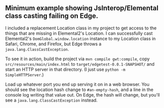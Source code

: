 ## Minimum example showing JsInterop/Elemental class casting failing on Edge.

I included a replacement Location class in my project to get access to the things
that are missing in Elemental2's Location. I can successfully cast Elemental2's
`DomGlobal.window.location` instance to my Location class in Safari, Chrome, and
Firefox, but Edge throws a `java.lang.ClassCastException`.

To see it in action, build the project via `mvn compile gwt:compile`, copy
`src/resources/main/index.html` to `target/edgetest-0.0.1-SNAPSHOT/` and start
an HTTP server in that directory.  (I just use `python -m SimpleHTTPServer`.)

Load up whatever port you end up serving it on in a web browser. You should see
the location hash change to `#an-empty-hash`, and a line in the console log writing
that value out. On Edge, the hash will change, but you'll see a `java.lang.ClassCastException`
instead.

